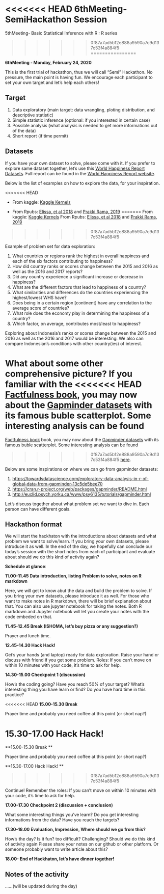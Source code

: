 <<<<<<< HEAD
6thMeeting-SemiHackathon Session
=======
5thMeeting- Basic Statistical Inference with R : R series
>>>>>>> 0f87a7ad5b12e888a9590a7c9d137c53f4a884f5
================

**6thMeeting - Monday, February 24, 2020**

This is the first trial of hackathon, thus we will call “Semi”
Hackathon. No pressure, the main point is having fun. We encourage each
participant to set your own target and let’s help each others\!

## Target

1.  Data exploratory (main target: data wrangling, ploting distribution,
    and descriptive statistic)
2.  Simple statistic inference (optional: if you interested in certain
    case)
3.  Possible analysis (what analysis is needed to get more informations
    out of the data)
4.  Short report (if time permit)

## Datasets

If you have your own dataset to solve, please come with it. If you
prefer to explore same dataset together, let’s use this [World Happiness
Report Datasets](https://www.kaggle.com/unsdsn/world-happiness). Full
report can be found in the [World Happiness Report
website](https://worldhappiness.report/).

Below is the list of examples on how to explore the data, for your
inspiration.

<<<<<<< HEAD
  - From kaggle: [Kaggle
    Kernels](https://www.kaggle.com/unsdsn/world-happiness/kernels)

  - From Rpubs: [Elissa, et
    al 2018](https://rpubs.com/koki25ando/DATA1001TeamBver1) and [Prakki
    Rama, 2019](https://rpubs.com/Prakki_Rama/whd)
=======
From kaggle: [Kaggle
Kernels](https://www.kaggle.com/unsdsn/world-happiness/kernels) From
Rpubs: [Elissa, et
al 2018](https://rpubs.com/koki25ando/DATA1001TeamBver1) and [Prakki
Rama, 2019](https://rpubs.com/Prakki_Rama/whd)
>>>>>>> 0f87a7ad5b12e888a9590a7c9d137c53f4a884f5

Example of problem set for data exploration:

1.  What countries or regions rank the highest in overall happiness and
    each of the six factors contributing to happiness?
2.  How did country ranks or scores change between the 2015 and 2016 as
    well as the 2016 and 2017 reports?
3.  Did any country experience a significant increase or decrease in
    happiness?
4.  What are the different factors that lead to happiness of a country?
5.  What similarities and differences do the countries experiencing the
    highest/lowest WHS have?
6.  Does being in a certain region \[continent\] have any correlation to
    the average score of countries?
7.  What role does the economy play in determining the happiness of a
    country?
8.  Which factor, on average, contributes most/least to happiness?

Exploring about Indonesia’s ranks or scores change between the 2015 and
2016 as well as the 2016 and 2017 would be interesting. We also can
compare Indonesian’s conditions with other country(ies) of interest.

What about some other comprehensive picture? If you familiar with the
<<<<<<< HEAD
[Factfulness book](https://www.gapminder.org/factfulness-book/), you may
now about the [Gapminder datasets](https://www.gapminder.org/data/) with
its famous buble scatterplot. Some interesting analysis can be found
=======
[Factfulness book](https://www.gapminder.org/factfulness-book/) book,
you may now about the [Gapminder
datasets](https://www.gapminder.org/data/) with its famous buble
scatterplot. Some interesting analysis can be found
>>>>>>> 0f87a7ad5b12e888a9590a7c9d137c53f4a884f5
[here](https://www.gapminder.org/tools/).

Below are some inspirations on where we can go from gapminder
    datasets:

1.  <https://towardsdatascience.com/exploratory-data-analysis-in-r-of-global-data-from-gapminder-13c5de5bee70>
2.  <https://cran.r-project.org/web/packages/gapminder/README.html>
3.  <http://euclid.psych.yorku.ca/www/psy6135/tutorials/gapminder.html>

Let’s discuss together about what problem set we want to dive in. Each
person can have different goals.

## Hackathon format

We will start the hackhaton with the introductions about datasets and
what problem we want to solve/learn. If you bring your own datasets,
please introduce it as well. In the end of the day, we hopefully can
conclude our today’s session with the short notes from each of
participant and evaluate about should we do this kind of activity again?

**Schedule at glance**:

**11.00-11.45 Data introduction, listing Problem to solve, notes on R
markdown**

Here, we will get to know abut the data and build the problem to solve.
If you bring your own datasets, please introduce it as well. For those
who want to make notes in R markdown, there will be brief explanation
about that. You can also use jupyter notebook for taking the notes. Both
R markdown and Jupyter notebook will let you create your notes with the
code embeded on that.

**11.45-12.45 Break (ISHOMA, let’s buy pizza or any suggestion?)**

Prayer and lunch time.

**12.45-14.30 Hack Hack\!**

Get’s your hands (and laptop) ready for data exploration. Raise your
hand or discuss with friend if you get some problem. Roles: If you can’t
move on within 10 minutes with your code, it’s time to ask for help.

**14.30-15.00 Checkpoint 1 (discussion)**

How’s the coding going? Have you reach 50% of your target? What’s
interesting thing you have learn or find? Do you have hard time in this
practice?

<<<<<<< HEAD
**15.00-15.30 Break**

Prayer time and probably you need coffee at this point (or short nap?)

**15.30-17.00 Hack Hack\!**
=======
**15.00-15.30 Break **

Prayer time and probably you need coffee at this point (or short nap?)

**15.30-17.00 Hack Hack\! **
>>>>>>> 0f87a7ad5b12e888a9590a7c9d137c53f4a884f5

Continue\! Remember the roles: If you can’t move on within 10 minutes
with your code, it’s time to ask for help.

**17.00-17.30 Checkpoint 2 (discussion + conclusion)**

What some interesting things you’ve learn? Do you get interesting
informations from the data? Have you reach the targets?

**17.30-18.00 Evaluation, Impression, Where should we go from this?**

How’s the day? Is it fun? too difficult? Challenging? Should we do this
kind of activity again Please share your notes on our github or other
platform. Or someone probably want to write article about this?

**18.00- End of Hackhaton, let’s have dinner together\!**

## Notes of the activity

……(will be updated during the day)
